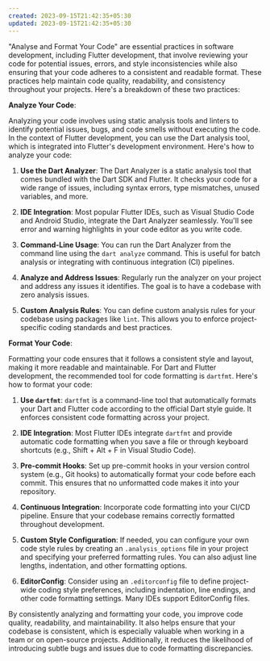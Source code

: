 ```yaml
---
created: 2023-09-15T21:42:35+05:30
updated: 2023-09-15T21:42:35+05:30
---
```

"Analyse and Format Your Code" are essential practices in software development, including Flutter development, that involve reviewing your code for potential issues, errors, and style inconsistencies while also ensuring that your code adheres to a consistent and readable format. These practices help maintain code quality, readability, and consistency throughout your projects. Here's a breakdown of these two practices:

**Analyze Your Code**:

Analyzing your code involves using static analysis tools and linters to identify potential issues, bugs, and code smells without executing the code. In the context of Flutter development, you can use the Dart analysis tool, which is integrated into Flutter's development environment. Here's how to analyze your code:

1. **Use the Dart Analyzer**: The Dart Analyzer is a static analysis tool that comes bundled with the Dart SDK and Flutter. It checks your code for a wide range of issues, including syntax errors, type mismatches, unused variables, and more.

2. **IDE Integration**: Most popular Flutter IDEs, such as Visual Studio Code and Android Studio, integrate the Dart Analyzer seamlessly. You'll see error and warning highlights in your code editor as you write code.

3. **Command-Line Usage**: You can run the Dart Analyzer from the command line using the `dart analyze` command. This is useful for batch analysis or integrating with continuous integration (CI) pipelines.

4. **Analyze and Address Issues**: Regularly run the analyzer on your project and address any issues it identifies. The goal is to have a codebase with zero analysis issues.

5. **Custom Analysis Rules**: You can define custom analysis rules for your codebase using packages like `lint`. This allows you to enforce project-specific coding standards and best practices.

**Format Your Code**:

Formatting your code ensures that it follows a consistent style and layout, making it more readable and maintainable. For Dart and Flutter development, the recommended tool for code formatting is `dartfmt`. Here's how to format your code:

1. **Use `dartfmt`**: `dartfmt` is a command-line tool that automatically formats your Dart and Flutter code according to the official Dart style guide. It enforces consistent code formatting across your project.

2. **IDE Integration**: Most Flutter IDEs integrate `dartfmt` and provide automatic code formatting when you save a file or through keyboard shortcuts (e.g., Shift + Alt + F in Visual Studio Code).

3. **Pre-commit Hooks**: Set up pre-commit hooks in your version control system (e.g., Git hooks) to automatically format your code before each commit. This ensures that no unformatted code makes it into your repository.

4. **Continuous Integration**: Incorporate code formatting into your CI/CD pipeline. Ensure that your codebase remains correctly formatted throughout development.

5. **Custom Style Configuration**: If needed, you can configure your own code style rules by creating an `.analysis_options` file in your project and specifying your preferred formatting rules. You can also adjust line lengths, indentation, and other formatting options.

6. **EditorConfig**: Consider using an `.editorconfig` file to define project-wide coding style preferences, including indentation, line endings, and other code formatting settings. Many IDEs support EditorConfig files.

By consistently analyzing and formatting your code, you improve code quality, readability, and maintainability. It also helps ensure that your codebase is consistent, which is especially valuable when working in a team or on open-source projects. Additionally, it reduces the likelihood of introducing subtle bugs and issues due to code formatting discrepancies.